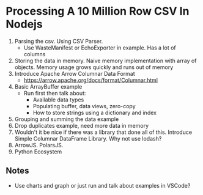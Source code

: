 # Processing A 10 Million Row CSV In Nodejs

1. Parsing the csv. Using CSV Parser.
    - Use WasteManifest or EchoExporter in example. Has a lot of columns
2. Storing the data in memory. Naive memory implementation with array of objects. Memory usage grows quickly and runs out of memory
3. Introduce Apache Arrow Columnar Data Format
    - https://arrow.apache.org/docs/format/Columnar.html
4. Basic ArrayBuffer example
    - Run first then talk about:
        - Available data types
        - Populating buffer, data views, zero-copy
        - How to store strings using a dictionary and index
5. Grouping and summing the data example
6. Drop duplicates example, need more data in memory
7. Wouldn't it be nice if there was a library that done all of this. Introduce Simple Columnar DataFrame Library. Why not use lodash?
8. ArrowJS. PolarsJS.
9. Python Ecosystem

## Notes
- Use charts and graph or just run and talk about examples in VSCode?
